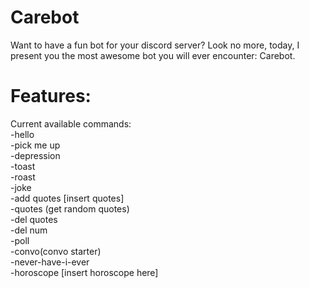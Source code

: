 # Carebot

Want to have a fun bot for your discord server? Look no more, today, I present you the most awesome bot you will ever encounter: Carebot.

# Features:
Current available commands:<br />
-hello<br /> 
-pick me up<br />
-depression<br /> 
-toast<br /> 
-roast<br /> 
-joke<br /> 
-add quotes [insert quotes]<br /> 
-quotes (get random quotes)<br /> 
-del quotes<br /> 
-del num<br />
-poll<br />
-convo(convo starter)<br />
-never-have-i-ever<br />
-horoscope [insert horoscope here]
